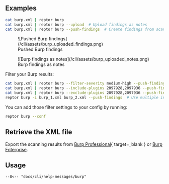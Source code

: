 ## Examples

```bash title="Burp"
cat burp.xml | reptor burp
cat burp.xml | reptor burp --upload  # Upload findings as notes
cat burp.xml | reptor burp --push-findings  # Create findings from scan results
```

<figure markdown="span">
  ![Pushed Burp findings](/cli/assets/burp_uploaded_findings.png)
  <figcaption>Pushed Burp findings</figcaption>
</figure>

<figure markdown="span">
  ![Burp findings as notes](/cli/assets/burp_uploaded_notes.png)
  <figcaption>Burp findings as notes</figcaption>
</figure>

Filter your Burp results:

```bash title="Burp Filter"
cat burp.xml | reptor burp --filter-severity medium-high --push-findings
cat burp.xml | reptor burp --include-plugins 2097928,2097936 --push-findings  # Include only plugin IDs 2097928, 2097936
cat burp.xml | reptor burp --exclude-plugins 2097928,2097936 --push-findings  # Exclude plugin IDs 2097928, 2097936
reptor burp -i burp_1.xml burp_2.xml --push-findings  # Use multiple input files
```

You can add those filter settings to your config by running:

```bash title="Burp conf"
reptor burp --conf
```

## Retrieve the XML file
Export the scanning results from [Burp Professional](https://portswigger.net/burp/documentation/desktop/getting-started/generate-reports){ target=_blank } or [Burp Enterprise](https://portswigger.net/burp/documentation/enterprise/user-guide/work-with-scan-results/generate-reports).  

## Usage
```
--8<-- "docs/cli/help-messages/burp"
```
